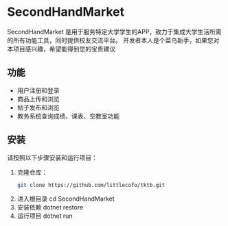 # SecondHandMarket

SecondHandMarket 是用于服务特定大学学生的APP，致力于集成大学生活所需的所有功能工具，同时提供校友交流平台。
开发者本人是个菜鸟新手，如果您对本项目感兴趣，希望能得到您的宝贵建议

## 功能

- 用户注册和登录
- 商品上传和浏览
- 帖子发布和浏览
- 教务系统查询成绩、课表、空教室功能

## 安装

请按照以下步骤安装和运行项目：

1. 克隆仓库：
   ```sh
   git clone https://github.com/littlecofo/tktb.git
2. 进入根目录
   cd SecondHandMarket
3. 安装依赖
   dotnet restore
4. 运行项目
   dotnet run
